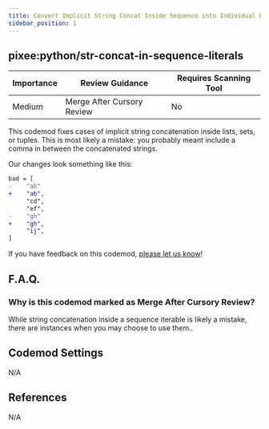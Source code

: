 ```yaml
---
title: Convert Implicit String Concat Inside Sequence into Individual Elements
sidebar_position: 1
---
```


## pixee:python/str-concat-in-sequence-literals

| Importance | Review Guidance            | Requires Scanning Tool |
|------------|----------------------------|------------------------|
| Medium     | Merge After Cursory Review | No                     |

This codemod fixes cases of implicit string concatenation inside lists, sets, or tuples. This is most likely a mistake: you probably meant include a comma in between the concatenated strings. 

Our changes look something like this:
```diff
bad = [
-    "ab"
+    "ab",
     "cd",
     "ef",
-    "gh"
+    "gh",
     "ij",
]
```

If you have feedback on this codemod, [please let us know](mailto:feedback@pixee.ai)!

## F.A.Q.

### Why is this codemod marked as Merge After Cursory Review?

While string concatenation inside a sequence iterable is likely a mistake, there are instances when you may choose to use them..

## Codemod Settings

N/A

## References

N/A
